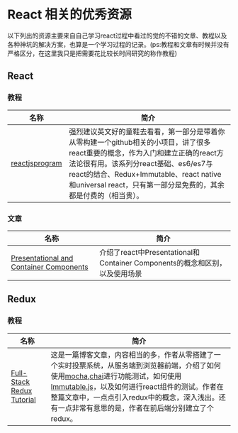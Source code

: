 # React 相关的优秀资源
以下列出的资源主要来自自己学习react过程中看过的觉的不错的文章、教程以及各种神坑的解决方案，也算是一个学习过程的记录。(ps:教程和文章有时候并没有严格区分，在这里我只是把需要花比较长时间研究的称作教程)

## React
### 教程
名称  |  简介
---- | ----
[reactjsprogram](http://www.reactjsprogram.com/) | 强烈建议英文好的童鞋去看看，第一部分是带着你从零构建一个github相关的小项目，讲了很多react重要的概念，作为入门和建立正确的react方法论很有用。该系列分react基础、es6/es7与react的结合、Redux+Immutable、react native和universal react，只有第一部分是免费的，其余都是付费的（相当贵）。

### 文章
名称  |  简介
---- | ----
[Presentational and Container Components](https://medium.com/@dan_abramov/smart-and-dumb-components-7ca2f9a7c7d0#.3tk94s6k0) | 介绍了react中Presentational和Container Components的概念和区别，以及使用场景

## Redux
### 教程
名称  | 简介
---- | ----
[Full-Stack Redux Tutorial](http://teropa.info/blog/2015/09/10/full-stack-redux-tutorial.html) | 这是一篇博客文章，内容相当的多，作者从零搭建了一个实时投票系统，从服务端到浏览器前端，介绍了如何使用[mocha](https://mochajs.org/),[chai](http://chaijs.com/)进行功能测试，如何使用[Immutable.js](https://github.com/facebook/immutable-js)，以及如何进行react组件的测试。作者在整篇文章中，一点点引入redux中的概念，深入浅出。还有一点非常有意思的是，作者在前后端分别建立了个redux。